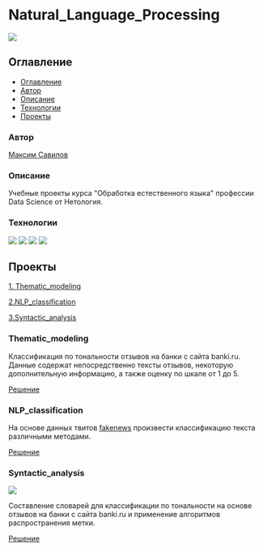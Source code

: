 # Natural_Language_Processing
![](https://img.shields.io/badge/Project%20status-In%20progress-green)

## Оглавление

- [Оглавление](#оглавление)
- [Автор](#авторы)
- [Описание](#описание)
- [Технологии](#технологии)
- [Проекты](#проекты)

### Автор

[Максим Савилов](https://github.com/msavilov/)

### Описание

Учебные проекты курса "Обработка естественного языка" профессии Data Science от Нетология.

### Технологии

![](https://img.shields.io/badge/-Python--3.11-blue)
![](https://img.shields.io/badge/scikit--learn-blue)
![](https://img.shields.io/badge/pandas-blue)
![](https://img.shields.io/badge/numpy-blue)


## Проекты

  [1. Thematic_modeling](#thematic_modeling)
  
  [2.NLP_classification](#nlp_classification)
  
  [3.Syntactic_analysis](#syntactic_analysis)
  
  
### Thematic_modeling
  
  Классификация по тональности отзывов на банки с сайта banki.ru. Данные содержат непосредственно тексты отзывов, некоторую дополнительную информацию, а также оценку по шкале от 1 до 5.

  [Решение](https://github.com/msavilov/Natural_Language_Processing/blob/main/1_Thematic_modeling/thematic_modeling.ipynb)
  
### NLP_classification
  
  На основе данных твитов [fakenews](https://raw.githubusercontent.com/diptamath/covid_fake_news/main/data/Constraint_Train.csv) произвести классификацию текста различными методами.

  [Решение](https://github.com/msavilov/Natural_Language_Processing/blob/main/2_NLP_classification/nlp_classification.ipynb)
  
### Syntactic_analysis
  ![](https://img.shields.io/badge/Project%20status-In%20progress-green)
  
  Составление словарей для классификации по тональности на основе отзывов на банки с сайта banki.ru и применение алгоритмов распространения метки.
  
  [Решение](https://github.com/msavilov/Natural_Language_Processing/blob/main/3_Syntactic_analysis/syntactic_analysis.ipynb)
  
